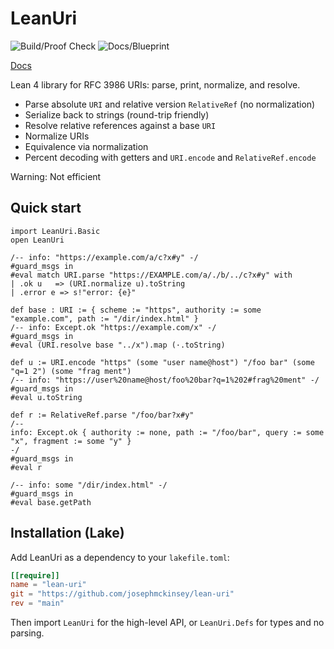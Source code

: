# LeanUri


![Build/Proof Check](https://github.com/josephmckinsey/lean-uri/actions/workflows/lean_action_ci.yml/badge.svg) ![Docs/Blueprint](https://github.com/josephmckinsey/lean-uri/actions/workflows/docs.yml/badge.svg)

[Docs](https://josephmckinsey.github.io/lean-uri/LeanUri/Basic.html)

Lean 4 library for RFC 3986 URIs: parse, print, normalize, and resolve.

- Parse absolute `URI` and relative version `RelativeRef` (no normalization)
- Serialize back to strings (round-trip friendly)
- Resolve relative references against a base `URI`
- Normalize URIs
- Equivalence via normalization
- Percent decoding with getters and `URI.encode` and `RelativeRef.encode`

Warning: Not efficient

## Quick start

```lean
import LeanUri.Basic
open LeanUri

/-- info: "https://example.com/a/c?x#y" -/
#guard_msgs in
#eval match URI.parse "https://EXAMPLE.com/a/./b/../c?x#y" with
| .ok u   => (URI.normalize u).toString
| .error e => s!"error: {e}"

def base : URI := { scheme := "https", authority := some "example.com", path := "/dir/index.html" }
/-- info: Except.ok "https://example.com/x" -/
#guard_msgs in
#eval (URI.resolve base "../x").map (·.toString)

def u := URI.encode "https" (some "user name@host") "/foo bar" (some "q=1 2") (some "frag ment")
/-- info: "https://user%20name@host/foo%20bar?q=1%202#frag%20ment" -/
#guard_msgs in
#eval u.toString

def r := RelativeRef.parse "/foo/bar?x#y"
/--
info: Except.ok { authority := none, path := "/foo/bar", query := some "x", fragment := some "y" }
-/
#guard_msgs in
#eval r

/-- info: some "/dir/index.html" -/
#guard_msgs in
#eval base.getPath
```

## Installation (Lake)

Add LeanUri as a dependency to your `lakefile.toml`:

```toml
[[require]]
name = "lean-uri"
git = "https://github.com/josephmckinsey/lean-uri"
rev = "main"
```

Then import `LeanUri` for the high-level API, or `LeanUri.Defs` for types and no parsing.
